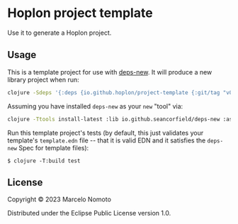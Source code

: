 # Hoplon project template

Use it to generate a Hoplon project.

## Usage

This is a template project for use with [deps-new](https://github.com/seancorfield/deps-new).
It will produce a new library project when run:

```bash
clojure -Sdeps '{:deps {io.github.hoplon/project-template {:git/tag "v0.3.1" :git/sha "e6bf194"}}}' -Tnew create :template hoplon/hoplon :name your/app-name
```

Assuming you have installed `deps-new` as your `new` "tool" via:

```bash
clojure -Ttools install-latest :lib io.github.seancorfield/deps-new :as new
```

Run this template project's tests (by default, this just validates your template's `template.edn`
file -- that it is valid EDN and it satisfies the `deps-new` Spec for template files):

    $ clojure -T:build test

## License

Copyright © 2023 Marcelo Nomoto

Distributed under the Eclipse Public License version 1.0.
